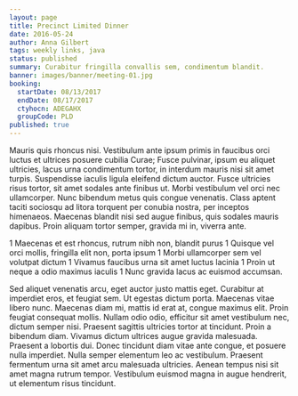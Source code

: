 ```yaml
---
layout: page
title: Precinct Limited Dinner
date: 2016-05-24
author: Anna Gilbert
tags: weekly links, java
status: published
summary: Curabitur fringilla convallis sem, condimentum blandit.
banner: images/banner/meeting-01.jpg
booking:
  startDate: 08/13/2017
  endDate: 08/17/2017
  ctyhocn: ADEGAHX
  groupCode: PLD
published: true
---
```

Mauris quis rhoncus nisi. Vestibulum ante ipsum primis in faucibus orci luctus et ultrices posuere cubilia Curae; Fusce pulvinar, ipsum eu aliquet ultricies, lacus urna condimentum tortor, in interdum mauris nisi sit amet turpis. Suspendisse iaculis ligula eleifend dictum auctor. Fusce ultricies risus tortor, sit amet sodales ante finibus ut. Morbi vestibulum vel orci nec ullamcorper. Nunc bibendum metus quis congue venenatis. Class aptent taciti sociosqu ad litora torquent per conubia nostra, per inceptos himenaeos. Maecenas blandit nisi sed augue finibus, quis sodales mauris dapibus. Proin aliquam tortor semper, gravida mi in, viverra ante.

1 Maecenas et est rhoncus, rutrum nibh non, blandit purus
1 Quisque vel orci mollis, fringilla elit non, porta ipsum
1 Morbi ullamcorper sem vel volutpat dictum
1 Vivamus faucibus urna sit amet luctus lacinia
1 Proin ut neque a odio maximus iaculis
1 Nunc gravida lacus ac euismod accumsan.

Sed aliquet venenatis arcu, eget auctor justo mattis eget. Curabitur at imperdiet eros, et feugiat sem. Ut egestas dictum porta. Maecenas vitae libero nunc. Maecenas diam mi, mattis id erat at, congue maximus elit. Proin feugiat consequat mollis. Nullam odio odio, efficitur sit amet vestibulum nec, dictum semper nisi. Praesent sagittis ultricies tortor at tincidunt. Proin a bibendum diam. Vivamus dictum ultrices augue gravida malesuada. Praesent a lobortis dui. Donec tincidunt diam vitae ante congue, et posuere nulla imperdiet. Nulla semper elementum leo ac vestibulum. Praesent fermentum urna sit amet arcu malesuada ultricies. Aenean tempus nisi sit amet magna rutrum tempor. Vestibulum euismod magna in augue hendrerit, ut elementum risus tincidunt.
